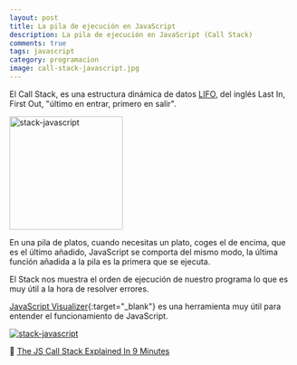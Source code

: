 ```yaml
---
layout: post
title: La pila de ejecución en JavaScript
description: La pila de ejecución en JavaScript (Call Stack)
comments: true
tags: javascript
category: programacion
image: call-stack-javascript.jpg
---
```


<p>El Call Stack, es una estructura dinámica de datos <a href="https://es.wikipedia.org/wiki/Last_in,_first_out"
    target="_blank"> LIFO</a>, del inglés Last In, First Out, "último en entrar, primero en salir".</p>


<img src="{{ site.baseurl }}/assets/images/blog/pila-platos.png" width="200" class="img-fluid text-center m-xl-auto" alt="stack-javascript">

<p>En una pila de platos, cuando necesitas un plato, coges el de encima, que es el último añadido, JavaScript se comporta del mismo modo, la última función añadida a la pila es la primera que se ejecuta.</p>

<p>El Stack nos muestra el orden de ejecución de nuestro programa lo que es muy útil a la hora de resolver errores.</p>

[JavaScript Visualizer](https://ui.dev/javascript-visualizer/){:target="_blank"} es una herramienta muy útil para entender el funcionamiento de JavaScript.

<a href="https://ui.dev/javascript-visualizer/" target="_blank">
<img src="{{ site.baseurl }}/assets/images/blog/JavaScript-Visualizer.png" class="img-fluid text-center m-xl-auto" alt="stack-javascript"></a>

🎥 <a href="https://www.youtube.com/watch?v=W8AeMrVtFLY" target="_blank">The JS Call Stack Explained In 9 Minutes</a>

